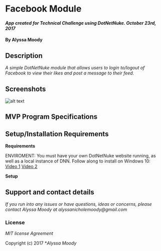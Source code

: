 # Facebook Module

#### _App created for Technical Challenge using DotNetNuke. October 23rd, 2017_

#### By **Alyssa Moody**

## Description

_A simple DotNetNuke module that allows users to login to/logout of Facebook to view their likes and post a message to their feed._

## Screenshots
![alt text](https://user-images.githubusercontent.com/9857432/31905067-cf6100f6-b7e1-11e7-9f1b-d17bc58c552e.png)

## MVP Program Specifications


## Setup/Installation Requirements

**Requirements**

ENVIROMENT:
You must have your own DotNetNuke website running, as well as a local instance of DNN. Follow along to install on Windows 10:
[Video 1](https://www.youtube.com/watch?v=JHriu1DBsmU)
[Video 2](https://www.youtube.com/watch?v=HybcKCWCj1Q&t=5s)

**Setup**



## Support and contact details

_If you run into any issues or have questions, ideas or concerns, please contact Alyssa Moody at alyssanicholemoody@gmail.com_

### License

*MIT license Agreement*

Copyright (c) 2017 **_Alyssa Moody_*